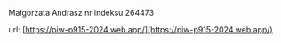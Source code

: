 Małgorzata Andrasz nr indeksu 264473

url: [https://piw-p915-2024.web.app/](https://piw-p915-2024.web.app/)